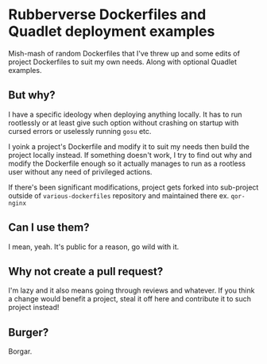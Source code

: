 # Rubberverse Dockerfiles and Quadlet deployment examples

Mish-mash of random Dockerfiles that I've threw up and some edits of project Dockerfiles to suit my own needs. Along with optional Quadlet examples.

## But why?

I have a specific ideology when deploying anything locally. It has to run rootlessly or at least give such option without crashing on startup with cursed errors or uselessly running `gosu` etc.

I yoink a project's Dockerfile and modify it to suit my needs then build the project locally instead. If something doesn't work, I try to find out why and modify the Dockerfile enough so it actually manages to run as a rootless user without any need of privileged actions.

If there's been significant modifications, project gets forked into sub-project outside of `various-dockerfiles` repository and maintained there ex. `qor-nginx`

## Can I use them?

I mean, yeah. It's public for a reason, go wild with it.

## Why not create a pull request?

I'm lazy and it also means going through reviews and whatever. If you think a change would benefit a project, steal it off here and contribute it to such project instead!

## Burger?

Borgar.
